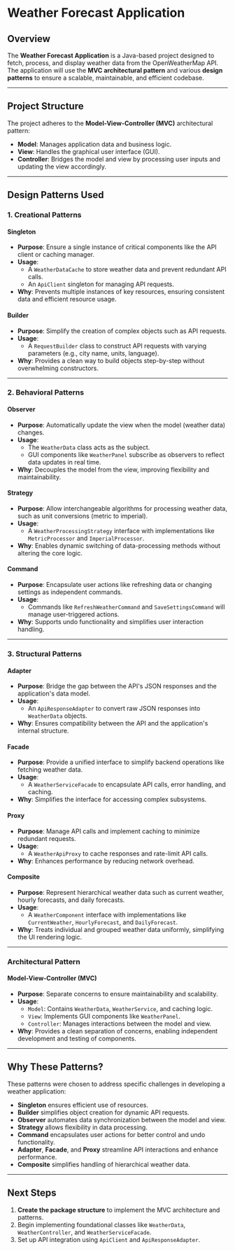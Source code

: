 # Weather Forecast Application

## Overview
The **Weather Forecast Application** is a Java-based project designed to fetch, process, and display weather data from the OpenWeatherMap API. The application will use the **MVC architectural pattern** and various **design patterns** to ensure a scalable, maintainable, and efficient codebase.

---

## Project Structure
The project adheres to the **Model-View-Controller (MVC)** architectural pattern:
- **Model**: Manages application data and business logic.
- **View**: Handles the graphical user interface (GUI).
- **Controller**: Bridges the model and view by processing user inputs and updating the view accordingly.

---

## Design Patterns Used

### 1. Creational Patterns
#### Singleton
- **Purpose**: Ensure a single instance of critical components like the API client or caching manager.
- **Usage**:
  - A `WeatherDataCache` to store weather data and prevent redundant API calls.
  - An `ApiClient` singleton for managing API requests.
- **Why**: Prevents multiple instances of key resources, ensuring consistent data and efficient resource usage.

#### Builder
- **Purpose**: Simplify the creation of complex objects such as API requests.
- **Usage**:
  - A `RequestBuilder` class to construct API requests with varying parameters (e.g., city name, units, language).
- **Why**: Provides a clean way to build objects step-by-step without overwhelming constructors.

---

### 2. Behavioral Patterns
#### Observer
- **Purpose**: Automatically update the view when the model (weather data) changes.
- **Usage**:
  - The `WeatherData` class acts as the subject.
  - GUI components like `WeatherPanel` subscribe as observers to reflect data updates in real time.
- **Why**: Decouples the model from the view, improving flexibility and maintainability.

#### Strategy
- **Purpose**: Allow interchangeable algorithms for processing weather data, such as unit conversions (metric to imperial).
- **Usage**:
  - A `WeatherProcessingStrategy` interface with implementations like `MetricProcessor` and `ImperialProcessor`.
- **Why**: Enables dynamic switching of data-processing methods without altering the core logic.

#### Command
- **Purpose**: Encapsulate user actions like refreshing data or changing settings as independent commands.
- **Usage**:
  - Commands like `RefreshWeatherCommand` and `SaveSettingsCommand` will manage user-triggered actions.
- **Why**: Supports undo functionality and simplifies user interaction handling.

---

### 3. Structural Patterns
#### Adapter
- **Purpose**: Bridge the gap between the API's JSON responses and the application's data model.
- **Usage**:
  - An `ApiResponseAdapter` to convert raw JSON responses into `WeatherData` objects.
- **Why**: Ensures compatibility between the API and the application's internal structure.

#### Facade
- **Purpose**: Provide a unified interface to simplify backend operations like fetching weather data.
- **Usage**:
  - A `WeatherServiceFacade` to encapsulate API calls, error handling, and caching.
- **Why**: Simplifies the interface for accessing complex subsystems.

#### Proxy
- **Purpose**: Manage API calls and implement caching to minimize redundant requests.
- **Usage**:
  - A `WeatherApiProxy` to cache responses and rate-limit API calls.
- **Why**: Enhances performance by reducing network overhead.

#### Composite
- **Purpose**: Represent hierarchical weather data such as current weather, hourly forecasts, and daily forecasts.
- **Usage**:
  - A `WeatherComponent` interface with implementations like `CurrentWeather`, `HourlyForecast`, and `DailyForecast`.
- **Why**: Treats individual and grouped weather data uniformly, simplifying the UI rendering logic.

---

### Architectural Pattern
#### Model-View-Controller (MVC)
- **Purpose**: Separate concerns to ensure maintainability and scalability.
- **Usage**:
  - `Model`: Contains `WeatherData`, `WeatherService`, and caching logic.
  - `View`: Implements GUI components like `WeatherPanel`.
  - `Controller`: Manages interactions between the model and view.
- **Why**: Provides a clean separation of concerns, enabling independent development and testing of components.

---

## Why These Patterns?
These patterns were chosen to address specific challenges in developing a weather application:
- **Singleton** ensures efficient use of resources.
- **Builder** simplifies object creation for dynamic API requests.
- **Observer** automates data synchronization between the model and view.
- **Strategy** allows flexibility in data processing.
- **Command** encapsulates user actions for better control and undo functionality.
- **Adapter**, **Facade**, and **Proxy** streamline API interactions and enhance performance.
- **Composite** simplifies handling of hierarchical weather data.

---

## Next Steps
1. **Create the package structure** to implement the MVC architecture and patterns.
2. Begin implementing foundational classes like `WeatherData`, `WeatherController`, and `WeatherServiceFacade`.
3. Set up API integration using `ApiClient` and `ApiResponseAdapter`.